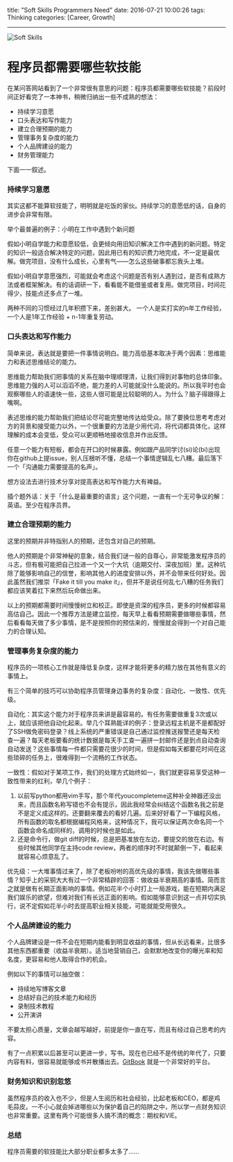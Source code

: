 title: "Soft Skills Programmers Need"
date: 2016-07-21 10:00:26
tags: Thinking
categories: [Career, Growth]

---

![Soft Skills](http://7ktqal.com1.z0.glb.clouddn.com/img/blog/soft_skills.png)

# 程序员都需要哪些软技能
在某问答网站看到了一个非常很有意思的问题：程序员都需要哪些软技能？前段时间正好看完了一本神书，稍微归纳出一些不成熟的想法：

* 持续学习意愿
* 口头表达和写作能力
* 建立合理预期的能力
* 管理事务复杂度的能力
* 个人品牌建设的能力
* 财务管理能力

下面一一叙述。

<!-- more -->

### 持续学习意愿
其实这都不能算软技能了，明明就是吃饭的家伙。持续学习的意愿低的话，自身的进步会非常有限。

举个最普遍的例子：小明在工作中遇到个新问题

假如小明自学能力和意愿较低，会更倾向用旧知识解决工作中遇到的新问题。特定的知识一般适合解决特定的问题，因此用已有的知识费力地完成，不一定是最优解。做完项目，没有什么成长，心里有气——怎么这些破事都忘我头上堆。

假如小明自学意愿强烈，可能就会考虑这个问题是否有别人遇到过，是否有成熟方法或者框架解决。有的话调研一下，看看能不能借鉴或者复用。做完项目，时间花得少，技能点还多点了一堆。

两种不同的习惯经过几年积攒下来，差别甚大。
一个人是实打实的n年工作经验，一个人是1年工作经验 + n-1年重复劳动。


### 口头表达和写作能力
简单来说，表达就是要把一件事情说明白。能力高低基本取决于两个因素：思维能力和表述思维结论的能力。

思维能力帮助我们把事情的关系在脑中理顺理清，让我们得到对事物的总体印象。思维能力强的人可以滔滔不绝，能力差的人可能就没什么能说的。所以我平时也会观察哪些人的语速快一些，这些人很可能是比较聪明的人。为什么？脑子得跟得上嘴啊。

表述思维的能力帮助我们把结论尽可能完整地传达给受众。除了要换位思考考虑对方的背景和接受能力以外，一个很重要的方法是少用代词，将代词都具体化，这样理解的成本会变低，受众可以更顺畅地接收信息并作出反馈。

任意一个能力有短板，都会在开口的时候暴露。例如跟产品同学讨(si)论(bi)出现你在github上提issue，别人压根听不懂，总结一个事情逻辑乱七八糟。最后落下一个「沟通能力需要提高的名声」。

想方设法去进行技术分享对提高表达和写作能力大有裨益。

插个题外话：关于「什么是最重要的语言」这个问题，一直有一个无可争议的解：英语。至少在程序员界。

### 建立合理预期的能力

这里的预期并非特指别人的预期，还包含对自己的预期。

他人的预期是个非常神秘的意象，结合我们谜一般的自尊心，非常能激发程序员的斗志，但有极可能把自己拉进一个又一个大坑（逾期交付、深夜加班）里。这种坑除了能够影响自己的信誉，影响其他人的进度安排以外，并不会带来任何好处。因此虽然我们推崇「Fake it till you make it」，但并不是说任何乱七八糟的任务我们都应该笑着扛下来然后玩命做出来。

以上的预期都需要时间慢慢树立和校正。即使是资深的程序员，更多的时候都容易高估自己。因此一个推荐方法是建立监控，每天早上看看预期需要做哪些事情，然后看看每天做了多少事情，是不是按照你的预估来的，慢慢就会得到一个对自己能力的合理认知。


### 管理事务复杂度的能力

程序员的一项核心工作就是降低复杂度，这样才能将更多的精力放在其他有意义的事情上。

有三个简单的技巧可以协助程序员管理身边事务的复杂度：自动化、一致性、优先级。

自动化：其实这个能力对于程序员来讲是最容易的。有任务需要做重复3次或以上，就应该把他自动化起来。举几个耳熟能详的例子：登录远程主机是不是都配好了SSH做免密码登录？线上系统的严重错误是自己通过监控推送报警还是每天检查一遍？每天老板要看的统计数据是每天手工查一遍拼一封邮件还是到点自动查询自动发送？这些事情每一件都只需要花很少的时间，但是假如每天都要花时间在这些琐碎的任务上，很难得到一个流畅的工作状态。

一致性：假如对于某项工作，我们的处理方式始终如一，我们就更容易享受这种一致性带来的红利，举几个例子：
1. 以前写python都用vim手写，那个年代youcompleteme这种补全神器还没出来，而且函数名称写错也不会有提示，因此我经常会纠结这个函数名我之前是不是定义成这样的。还要翻来覆去的看好几遍。后来好好看了一下编程风格，所有函数的取名都根据编程风格来，这种情况下，我可以保证两次命名同一个函数会命名成同样的，调用的时候也是如此。
2. 还是命令行，做git diff的时候，总是把基准放在左边，要提交的放在右边。有些时候其他同学在主持code review，两者的顺序时不时就颠倒一下，看起来就容易心烦意乱了。

优先级：一大堆事情过来了，除了老板吩咐的高优先级的事情，我该先做哪些事情？知乎上的采铜大大有过一个非常精辟的回答：做收益半衰期高的事情。简而言之就是做有长期正面影响的事情。例如花半个小时打上一局游戏，能在短期内满足我们娱乐的欲望，但难对我们有长远正面的影响。假如能够意识到这一点并切实执行，说不定假如花半小时去提高职业相关技能，可能就能受用很久。

### 个人品牌建设的能力

个人品牌建设是一件不会在短期内能看到明显收益的事情，但从长远看来，比很多其他东西都重要（收益半衰期）。适当地营销自己，会默默地改变你的曝光率和知名度，更容易和他人取得合作的机会。

例如以下的事情可以抽空做：

* 持续地写博客文章
* 总结好自己的技术能力和经历
* 录制技术教程
* 公开演讲

不要太担心质量，文章会越写越好，前提是你一直在写，而且有经过自己思考的内容。

有了一点积累以后甚至可以更进一步，写书。现在也已经不是传统的年代了，只要内容有料，很容易就能够成书并散播出去。[GitBook](https://www.gitbook.com/) 就是一个非常好的平台。


### 财务知识和识别忽悠
虽然程序员的收入也不少，但是人生阅历和社会经验，比起老板和CEO，都是鸡毛蒜皮。一不小心就会掉进哪些以为保护着自己的陷阱之中，所以学一点财务知识也非常重要。这里有两个可能很多人搞不清的概念：期权和VIE。

### 总结
程序员需要的软技能比大部分职业都多太多了……
